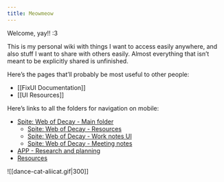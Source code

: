 ```yaml
---
title: Meowmeow
---
```


Welcome, yay!! :3

This is my personal wiki with things I want to access easily anywhere, and also stuff I want to share with others easily. Almost everything that isn’t meant to be explicitly shared is unfinished.

Here’s the pages that’ll probably be most useful to other people:
- [[FixUI Documentation]]
- [[UI Resources]]

Here’s links to all the folders for navigation on mobile:
- <a href="/P6">Spite: Web of Decay - Main folder</a>
	- <a href="/P6/_Resources">Spite: Web of Decay - Resources</a>
	- <a href="/P6/_Work/UI">Spite: Web of Decay - Work notes UI</a>
	- <a href="/P6/MeetingNotes">Spite: Web of Decay - Meeting notes</a>
- <a href="/APP/Pre-prod">APP - Research and planning</a>
- <a href="/_Resources">Resources</a>

![[dance-cat-aliicat.gif|300]]